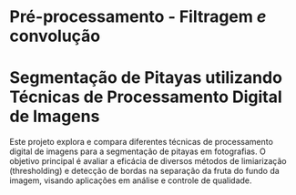 # Pré-processamento - Filtragem _e_ convolução
# Segmentação de Pitayas utilizando Técnicas de Processamento Digital de Imagens

Este projeto explora e compara diferentes técnicas de processamento digital de imagens para a segmentação de pitayas em fotografias. O objetivo principal é avaliar a eficácia de diversos métodos de limiarização (thresholding) e detecção de bordas na separação da fruta do fundo da imagem, visando aplicações em análise e controle de qualidade.
